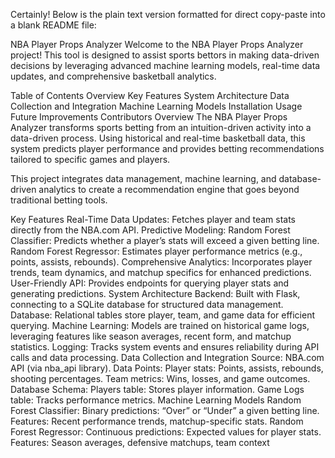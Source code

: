 
Certainly! Below is the plain text version formatted for direct copy-paste into a blank README file:

NBA Player Props Analyzer
Welcome to the NBA Player Props Analyzer project! This tool is designed to assist sports bettors in making data-driven decisions by leveraging advanced machine learning models, real-time data updates, and comprehensive basketball analytics.

Table of Contents
Overview
Key Features
System Architecture
Data Collection and Integration
Machine Learning Models
Installation
Usage
Future Improvements
Contributors
Overview
The NBA Player Props Analyzer transforms sports betting from an intuition-driven activity into a data-driven process. Using historical and real-time basketball data, this system predicts player performance and provides betting recommendations tailored to specific games and players.

This project integrates data management, machine learning, and database-driven analytics to create a recommendation engine that goes beyond traditional betting tools.

Key Features
Real-Time Data Updates: Fetches player and team stats directly from the NBA.com API.
Predictive Modeling:
Random Forest Classifier: Predicts whether a player’s stats will exceed a given betting line.
Random Forest Regressor: Estimates player performance metrics (e.g., points, assists, rebounds).
Comprehensive Analytics: Incorporates player trends, team dynamics, and matchup specifics for enhanced predictions.
User-Friendly API: Provides endpoints for querying player stats and generating predictions.
System Architecture
Backend: Built with Flask, connecting to a SQLite database for structured data management.
Database: Relational tables store player, team, and game data for efficient querying.
Machine Learning: Models are trained on historical game logs, leveraging features like season averages, recent form, and matchup statistics.
Logging: Tracks system events and ensures reliability during API calls and data processing.
Data Collection and Integration
Source: NBA.com API (via nba_api library).
Data Points:
Player stats: Points, assists, rebounds, shooting percentages.
Team metrics: Wins, losses, and game outcomes.
Database Schema:
Players table: Stores player information.
Game Logs table: Tracks performance metrics.
Machine Learning Models
Random Forest Classifier:
Binary predictions: “Over” or “Under” a given betting line.
Features: Recent performance trends, matchup-specific stats.
Random Forest Regressor:
Continuous predictions: Expected values for player stats.
Features: Season averages, defensive matchups, team context
